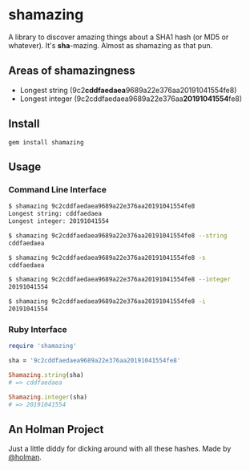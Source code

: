# shamazing

A library to discover amazing things about a SHA1 hash (or MD5 or whatever).
It's **sha**-mazing. Almost as shamazing as that pun.

## Areas of shamazingness

- Longest string (9c2**cddfaedaea**9689a22e376aa20191041554fe8)
- Longest integer (9c2cddfaedaea9689a22e376aa**20191041554**fe8)

## Install

    gem install shamazing

## Usage

### Command Line Interface

```sh
$ shamazing 9c2cddfaedaea9689a22e376aa20191041554fe8
Longest string: cddfaedaea
Longest integer: 20191041554

$ shamazing 9c2cddfaedaea9689a22e376aa20191041554fe8 --string
cddfaedaea

$ shamazing 9c2cddfaedaea9689a22e376aa20191041554fe8 -s
cddfaedaea

$ shamazing 9c2cddfaedaea9689a22e376aa20191041554fe8 --integer
20191041554

$ shamazing 9c2cddfaedaea9689a22e376aa20191041554fe8 -i
20191041554
```

### Ruby Interface

```ruby
require 'shamazing'

sha = '9c2cddfaedaea9689a22e376aa20191041554fe8'

Shamazing.string(sha)
# => cddfaedaea

Shamazing.integer(sha)
# => 20191041554
```

## An Holman Project

Just a little diddy for dicking around with all these hashes. Made by
[@holman](https://twitter.com/holman).
